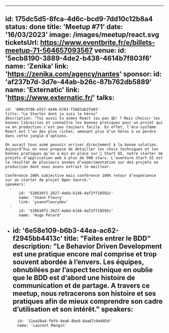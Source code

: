 ---
id: 175dc5d5-8fca-4d6c-bcd9-7dd10c12b8a4
status: done
title: 'Meetup #71'
date: '16/03/2023'
image: /images/meetup/react.svg
ticketsUrl: https://www.eventbrite.fr/e/billets-meetup-71-564657093567
venue:
  id: '5ecb8190-3889-4de2-b438-4614b7f803f6'
  name: 'Zenika'
  link: 'https://zenika.com/agency/nantes'
sponsor:
    id: 'af237b7d-3d7e-44ab-b26c-87b762db5889'
    name: 'Externatic'
    link: 'https://www.externatic.fr/'
talks:
  -
    id: '000c9796-e557-4e46-b703-f50d3ab2fe03'
    title: "Le Starter dont je suis le héros"
    description: "Toi aussi tu aimes React (ou pas 😅) ? Mais choisir les bonnes librairies et connaître les bonnes pratiques pour un projet qui va en production c’est pas toujours facile. En effet, l’éco-système React est l’un des plus riches, amenant plus d’un héros à se perdre dans cette jungle d’options.
    
    On aurait tous aimé pouvoir arriver directement à la bonne solution. Aujourd’hui on vous propose de détailler les choix techniques et les bonnes pratiques qu’on a mis en place sur 🚀 Start UI, notre starter de projets d’application web à plus de 500 stars. L’aventure Start UI est le résultat de plusieurs années d’expérimentation sur des projets en production dont nous avons extrait le meilleur.
    
    Conférence 100% subjective mais conférence 100% retour d’expérience sur un starter de projet Open Source."
    speakers:
      -
          id: '528610f2-2627-4e6d-b146-4af2ff10592c'
          name: 'Yoann Fleury'
          link: 'yoannfleurydev'
      -
          id: '528610f2-2627-4e6d-b146-4af2ff10592c'
          name: 'Hugo Pérard'
  -
    id: '6e58e109-b6b3-44ea-ac62-f2945bb4413c'
    title: "Faites entrer le BDD"
    description: "Le Behavior Driven Development est une pratique encore mal comprise et trop souvent abordée à l’envers. Les équipes, obnubilées par l’aspect technique en oublie que le BDD est d‘abord une histoire de communication et de partage. A travers ce meetup, nous retracerons son histoire et ses pratiques afin de mieux comprendre son cadre d’utilisation et son intérêt."
    speakers:
      -
          id: '11ea58a4-fbfd-4ea6-8be9-8aa67c0e885d'
          name: 'Laurent Mangin'
